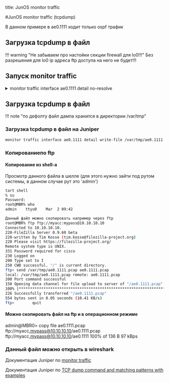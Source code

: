 title: JunOS monitor traffic 

#JunOS monitor traffic (tcpdump)

В данном примере в ae0.1111 ходит только ospf трафик

## Загрузка tcpdump в файл 
!!! warning "Не забываем про настойки секции firewall для lo0!!!"
	Без разрешения для lo0 ip адреса ftp доступа на него не будет!!!

## Запуск monitor traffic
<details><summary>monitor traffic interface ae0.1111 detail no-resolve</summary>
<p>

```bash
admin@MBR0> monitor traffic interface ae0.1111 detail no-resolve                          

Address resolution is OFF.
Listening on ae0.3951, capture size 1514 bytes

16:42:08.200209 Out IP (tos 0xc0, ttl   1, id 50865, offset 0, flags [none], proto: OSPF (89), length: 80) 111.111.111.51 > 224.0.0.5: OSPFv2, Hello, length 60 [len 48]
        Router-ID 111.111.111.51, Backbone Area, Authentication Type: none (0)
        Options [External, LLS]
          Hello Timer 10s, Dead Timer 40s, Mask 255.255.255.254, Priority 128
          Designated Router 111.111.111.51, Backup Designated Router 111.111.111.50
          Neighbor List:
            111.111.111.50
          LLS: checksum: 0xfff6, length: 3
            Extended Options (1), length: 4
              Options: 0x00000001 [LSDB resync]
16:42:15.100380  In IP (tos 0xc0, ttl   1, id 48881, offset 0, flags [none], proto: OSPF (89), length: 80) 111.111.111.50 > 224.0.0.5: OSPFv2, Hello, length 60 [len 48]
        Router-ID 111.111.111.50, Backbone Area, Authentication Type: none (0)
        Options [External, LLS]
          Hello Timer 10s, Dead Timer 40s, Mask 255.255.255.254, Priority 1
          Designated Router 111.111.111.51, Backup Designated Router 111.111.111.50
          Neighbor List:
            111.111.111.51
          LLS: checksum: 0xfff6, length: 3
            Extended Options (1), length: 4
              Options: 0x00000001 [LSDB resync]
16:42:16.780067 Out IP (tos 0xc0, ttl   1, id 51440, offset 0, flags [none], proto: OSPF (89), length: 80) 111.111.111.51 > 224.0.0.5: OSPFv2, Hello, length 60 [len 48]
        Router-ID 111.111.111.51, Backbone Area, Authentication Type: none (0)
        Options [External, LLS]
          Hello Timer 10s, Dead Timer 40s, Mask 255.255.255.254, Priority 128
          Designated Router 111.111.111.51, Backup Designated Router 111.111.111.50
          Neighbor List:
            111.111.111.50
          LLS: checksum: 0xfff6, length: 3
            Extended Options (1), length: 4
              Options: 0x00000001 [LSDB resync]
16:42:24.829476  In IP (tos 0xc0, ttl   1, id 49393, offset 0, flags [none], proto: OSPF (89), length: 80) 111.111.111.50 > 224.0.0.5: OSPFv2, Hello, length 60 [len 48]
        Router-ID 111.111.111.50, Backbone Area, Authentication Type: none (0)
        Options [External, LLS]
          Hello Timer 10s, Dead Timer 40s, Mask 255.255.255.254, Priority 1
          Designated Router 111.111.111.51, Backup Designated Router 111.111.111.50
          Neighbor List:
            111.111.111.51
          LLS: checksum: 0xfff6, length: 3
            Extended Options (1), length: 4
              Options: 0x00000001 [LSDB resync]
16:42:26.045885 Out IP (tos 0xc0, ttl   1, id 52030, offset 0, flags [none], proto: OSPF (89), length: 80) 111.111.111.51 > 224.0.0.5: OSPFv2, Hello, length 60 [len 48]
        Router-ID 111.111.111.51, Backbone Area, Authentication Type: none (0)
        Options [External, LLS]
          Hello Timer 10s, Dead Timer 40s, Mask 255.255.255.254, Priority 128
          Designated Router 111.111.111.51, Backup Designated Router 111.111.111.50
          Neighbor List:
            111.111.111.50
          LLS: checksum: 0xfff6, length: 3
            Extended Options (1), length: 4
              Options: 0x00000001 [LSDB resync]
16:42:33.878343  In IP (tos 0xc0, ttl   1, id 49893, offset 0, flags [none], proto: OSPF (89), length: 80) 111.111.111.50 > 224.0.0.5: OSPFv2, Hello, length 60 [len 48]
        Router-ID 111.111.111.50, Backbone Area, Authentication Type: none (0)
        Options [External, LLS]
          Hello Timer 10s, Dead Timer 40s, Mask 255.255.255.254, Priority 1
          Designated Router 111.111.111.51, Backup Designated Router 111.111.111.50
          Neighbor List:
            111.111.111.51
          LLS: checksum: 0xfff6, length: 3
            Extended Options (1), length: 4
              Options: 0x00000001 [LSDB resync]
16:42:35.972702 Out IP (tos 0xc0, ttl   1, id 52588, offset 0, flags [none], proto: OSPF (89), length: 80) 111.111.111.51 > 224.0.0.5: OSPFv2, Hello, length 60 [len 48]
        Router-ID 111.111.111.51, Backbone Area, Authentication Type: none (0)
        Options [External, LLS]
          Hello Timer 10s, Dead Timer 40s, Mask 255.255.255.254, Priority 128
          Designated Router 111.111.111.51, Backup Designated Router 111.111.111.50
          Neighbor List:
            111.111.111.50
          LLS: checksum: 0xfff6, length: 3
            Extended Options (1), length: 4
              Options: 0x00000001 [LSDB resync]
7 packets received by filter
0 packets dropped by kernel
```
</p>
</details>

## Загрузка tcpdump в файл 
!!! note "по дефолту файл дампа хранится в директории /var/tmp"

### Загрузка tcpdump в файл на Juniper
```bash
monitor traffic interface ae0.1111 detail write-file /var/tmp/ae0.1111.pcap
```

### Копированиепо ftp

####  Копирование из shell-a
Просмотр данного файла в шелле (для этого нужно зайти под рутом системы, в данном случае рут это 'admin') 

```bash
tart shell 
% su
Password:
root@MBR% who
admin    ttyu0    Mar  2 09:42 
```

```bash
Данный файл можно скопировать например через ftp
root@MBR% ftp ftp://myacc:mypass@10.10.10.10
Connected to 10.10.10.10.
220-FileZilla Server 0.9.60 beta
220-written by Tim Kosse (tim.kosse@filezilla-project.org)
220 Please visit https://filezilla-project.org/
Remote system type is UNIX.
331 Password required for cisco
230 Logged on
200 Type set to I
250 CWD successful. "/" is current directory.
ftp> send /var/tmp/ae0.1111.pcap ae0.1111.pcap
local: /var/tmp/ae0.1111.pcap remote: ae0.1111.pcap
200 Port command successful
150 Opening data channel for file upload to server of "/ae0.1111.pcap"
100% |**********************************************************************************************************************************************************|   554       00:00 ETAA
226 Successfully transferred "/ae0.1111.pcap"
554 bytes sent in 0.05 seconds (10.41 KB/s)
ftp>        quit
```

#### Можно скопировать файл на ftp и в операционном режиме
admin@MBR0> copy file ae0.1111.pcap ftp://myacc,mypass@10.10.10.10/ae0.1111.pcap 
ftp://myacc,mypass@10.10.10.10/ae0.1111 100% of  136  B   97 kBps

### Данный файл можно открыть в wireshark

Документация Juniper по [monitor traffic](https://www.juniper.net/documentation/us/en/software/junos/bgp/topics/ref/command/monitor-traffic.html) 


Документация Juniper по [TCP dump command and matching patterns with examples](https://kb.juniper.net/InfoCenter/index?page=content&id=KB33717&cat=PTX5000&actp=LIST)